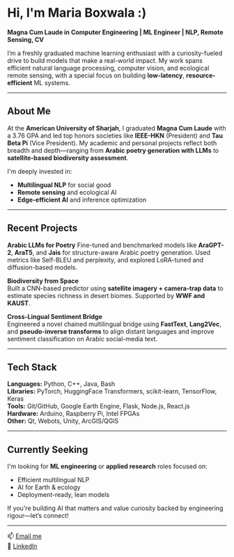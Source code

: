 # Hi, I'm Maria Boxwala :)

**Magna Cum Laude in Computer Engineering | ML Engineer | NLP, Remote Sensing, CV**

I’m a freshly graduated machine learning enthusiast with a curiosity-fueled drive to build models that make a real-world impact. My work spans efficient natural language processing, computer vision, and ecological remote sensing, with a special focus on building **low-latency**, **resource-efficient** ML systems.

---

## About Me

At the **American University of Sharjah**, I graduated **Magna Cum Laude** with a 3.76 GPA and led top honors societies like **IEEE-HKN** (President) and **Tau Beta Pi** (Vice President). My academic and personal projects reflect both breadth and depth—ranging from **Arabic poetry generation with LLMs** to **satellite-based biodiversity assessment**.

I'm deeply invested in:
-  **Multilingual NLP** for social good
- **Remote sensing** and ecological AI
- **Edge-efficient AI** and inference optimization

---

## Recent Projects

**Arabic LLMs for Poetry**
Fine-tuned and benchmarked models like **AraGPT-2**, **AraT5**, and **Jais** for structure-aware Arabic poetry generation. Used metrics like Self-BLEU and perplexity, and explored LoRA-tuned and diffusion-based models.

**Biodiversity from Space**  
Built a CNN-based predictor using **satellite imagery + camera-trap data** to estimate species richness in desert biomes. Supported by **WWF and KAUST**.

**Cross-Lingual Sentiment Bridge**  
Engineered a novel chained multilingual bridge using **FastText**, **Lang2Vec**, and **pseudo-inverse transforms** to align distant languages and improve sentiment classification on Arabic social-media text.

---

## Tech Stack

**Languages:** Python, C++, Java, Bash  
**Libraries:** PyTorch, HuggingFace Transformers, scikit-learn, TensorFlow, Keras  
**Tools:** Git/GitHub, Google Earth Engine, Flask, Node.js, React.js  
**Hardware:** Arduino, Raspberry Pi, Intel FPGAs  
**Other:** Qt, Webots, Unity, ArcGIS/QGIS

---

## Currently Seeking

I'm looking for **ML engineering** or **applied research** roles focused on:
- Efficient multilingual NLP
- AI for Earth & ecology
- Deployment-ready, lean models

If you're building AI that matters and value curiosity backed by engineering rigour—let’s connect!

---

📫 [Email me](mailto:maria@boxwala.com)  
🔗 [LinkedIn](https://www.linkedin.com/in/maria-boxwala-69958b286/)
